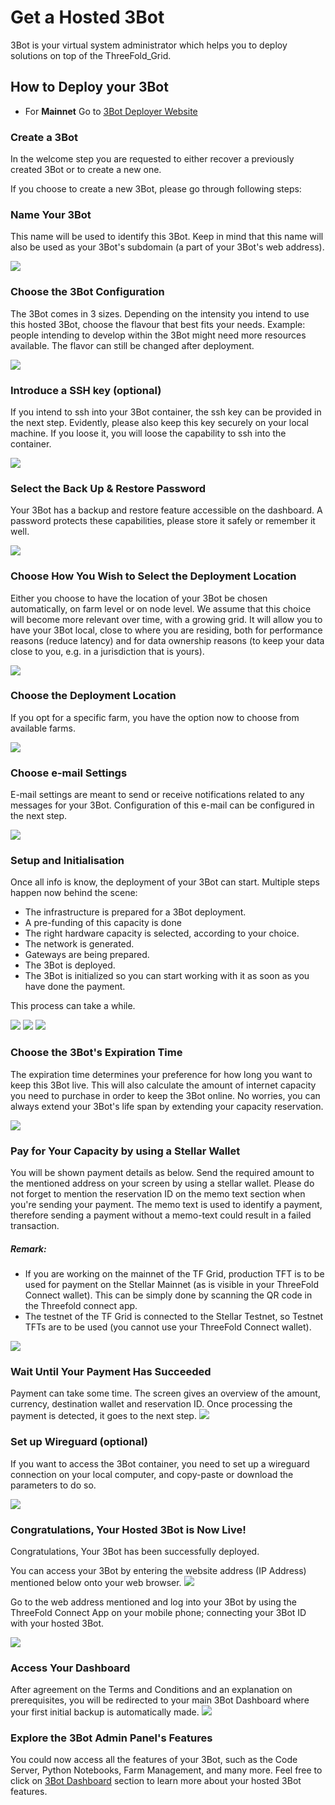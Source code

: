 # Get a Hosted 3Bot

3Bot is your virtual system administrator which helps you to deploy solutions on top of the ThreeFold_Grid.

## How to Deploy your 3Bot

- For **Mainnet** Go to [3Bot Deployer Website](https://deploy3bot.grid.tf)

### Create a 3Bot

In the welcome step you are requested to either recover a previously created 3Bot or to create a new one.

If you choose to create a new 3Bot, please go through following steps:

### Name Your 3Bot

This name will be used to identify this 3Bot. Keep in mind that this name will also be used as your 3Bot's subdomain (a part of your 3Bot's web address).

![](img/threebot_1_getname.png)

### Choose the 3Bot Configuration

The 3Bot comes in 3 sizes. Depending on the intensity you intend to use this hosted 3Bot, choose the flavour that best fits your needs. Example: people intending to develop within the 3Bot might need more resources available. The flavor can still be changed after deployment.

![](img/threebot_1b_deployer_info.png)

### Introduce a SSH key (optional)

If you intend to ssh into your 3Bot container, the ssh key can be provided in the next step.
Evidently, please also keep this key securely on your local machine. If you loose it, you will loose the capability to ssh into the container.

![](img/threebot_1c_ssh_key.png)

### Select the Back Up & Restore Password

Your 3Bot has a backup and restore feature accessible on the dashboard. A password protects these capabilities, please store it safely or remember it well.

![](img/threebot_1a_recovery_secret_key.png)

### Choose How You Wish to Select the Deployment Location

Either you choose to have the location of your 3Bot be chosen automatically, on farm level or on node level.
We assume that this choice will become more relevant over time, with a growing grid. It will allow you to have your 3Bot local, close to where you are residing, both for performance reasons (reduce latency) and for data ownership reasons (to keep your data close to you, e.g. in a jurisdiction that is yours).

![](img/threebot_1e_location_policy.png)

### Choose the Deployment Location

If you opt for a specific farm, you have the option now to choose from available farms.

![](img/threebot_1d_deploy_location.png)

### Choose e-mail Settings

E-mail settings are meant to send or receive notifications related to any messages for your 3Bot. Configuration of this e-mail can be configured in the next step.

![](img/threebot_1f_email_settings.png)

### Setup and Initialisation

Once all info is know, the deployment of your 3Bot can start.
Multiple steps happen now behind the scene:

- The infrastructure is prepared for a 3Bot deployment.
- A pre-funding of this capacity is done
- The right hardware capacity is selected, according to your choice.
- The network is generated.
- Gateways are being prepared.
- The 3Bot is deployed.
- The 3Bot is initialized so you can start working with it as soon as you have done the payment.

This process can take a while.

![](img/threebot_6_3bot_setup.png)
![](img/threebot_7_3bot_deploy.png)
![](img/threebot_8_3bot_init.png)

### Choose the 3Bot's Expiration Time

The expiration time determines your preference for how long you want to keep this 3Bot live. This will also calculate the amount of internet capacity you need to purchase in order to keep the 3Bot online. No worries, you can always extend your 3Bot's life span by extending your capacity reservation.

![](img/threebot_2_expiry.png)

### Pay for Your Capacity by using a Stellar Wallet

You will be shown payment details as below. Send the required amount to the mentioned address on your screen by using a stellar wallet. Please do not forget to mention the reservation ID on the memo text section when you're sending your payment. The memo text is used to identify a payment, therefore sending a payment without a memo-text could result in a failed transaction.

##### Remark:

- If you are working on the mainnet of the TF Grid, production TFT is to be used for payment on the Stellar Mainnet (as is visible in your ThreeFold Connect wallet). This can be simply done by scanning the QR code in the Threefold connect app.
- The testnet of the TF Grid is connected to the Stellar Testnet, so Testnet TFTs are to be used (you cannot use your ThreeFold Connect wallet).

![](img/threebot_4_payment.png)

### Wait Until Your Payment Has Succeeded

Payment can take some time. The screen gives an overview of the amount, currency, destination wallet and reservation ID. Once processing the payment is detected, it goes to the next step.
![](img/threebot_5_pay_process.png)

### Set up Wireguard (optional)

If you want to access the 3Bot container, you need to set up a wireguard connection on your local computer, and copy-paste or download the parameters to do so.

![](img/threebot_y_container_access.png)

### Congratulations, Your Hosted 3Bot is Now Live!

Congratulations, Your 3Bot has been successfully deployed.

You can access your 3Bot by entering the website address (IP Address) mentioned below onto your web browser.
![](img/threebot_z_success.png)

Go to the web address mentioned and log into your 3Bot by using the ThreeFold Connect App on your mobile phone; connecting your 3Bot ID with your hosted 3Bot.

![](img/threebot_zz_url.png)

### Access Your Dashboard

After agreement on the Terms and Conditions and an explanation on prerequisites, you will be redirected to your main 3Bot Dashboard where your first initial backup is automatically made.
![](img/threebot_admin_dashboard.png)

### Explore the 3Bot Admin Panel's Features

You could now access all the features of your 3Bot, such as the Code Server, Python Notebooks, Farm Management, and many more. Feel free to click on [3Bot Dashboard](3bot_admin) section to learn more about your hosted 3Bot features.
